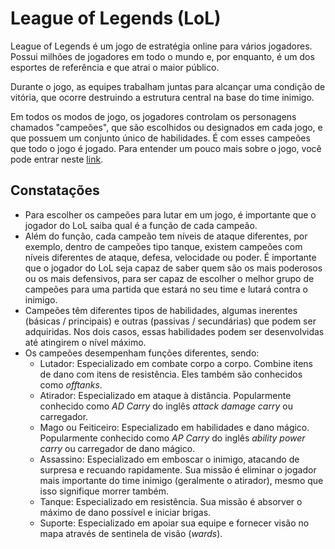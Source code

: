 # League of Legends (LoL)

League of Legends é um jogo de estratégia online para vários jogadores. Possui
milhões de jogadores em todo o mundo e, por enquanto, é um dos esportes de
referência e que atrai o maior público.

Durante o jogo, as equipes trabalham juntas para alcançar uma condição de
vitória, que ocorre destruindo a estrutura central na base do time inimigo.

Em todos os modos de jogo, os jogadores controlam os personagens chamados
"campeões", que são escolhidos ou designados em cada jogo, e que possuem um
conjunto único de habilidades. É com esses campeões que todo o jogo é jogado.
Para entender um pouco mais sobre o jogo, você pode entrar neste
[link](https://esportsbr.com/noticia/lol-entenda-o-basico-para-comecar-a-jogar-league-of-legends).

## Constatações

* Para escolher os campeões para lutar em um jogo, é importante que o jogador do
  LoL saiba qual é a função de cada campeão.
* Além do função, cada campeão tem níveis de ataque diferentes, por exemplo,
  dentro de campeões tipo tanque, existem campeões com níveis diferentes de
  ataque, defesa, velocidade ou poder. É importante que o jogador do LoL seja
  capaz de saber quem são os mais poderosos ou os mais defensivos, para ser
  capaz de escolher o melhor grupo de campeões para uma partida que estará no
  seu time e lutará contra o inimigo.
* Campeões têm diferentes tipos de habilidades, algumas inerentes (básicas /
  principais) e outras (passivas / secundárias) que podem ser adquiridas. Nos
  dois casos, essas habilidades podem ser desenvolvidas até atingirem o nível
  máximo.
* Os campeões desempenham funções diferentes, sendo:
  - Lutador: Especializado em combate corpo a corpo. Combine itens de dano com
    itens de resistência. Eles também são conhecidos como _offtanks_.
  - Atirador: Especializado em ataque à distância. Popularmente conhecido como
    _AD Carry_ do inglês _attack damage carry_ ou carregador.
  - Mago ou Feiticeiro: Especializado em habilidades e dano mágico. Popularmente
    conhecido como _AP Carry_ do inglês _ability power carry_ ou carregador de
    dano mágico.
  - Assassino: Especializado em emboscar o inimigo, atacando de surpresa e
    recuando rapidamente. Sua missão é eliminar o jogador mais importante do
    time inimigo (geralmente o atirador), mesmo que isso signifique morrer
    também.
  - Tanque: Especializado em resistência. Sua missão é absorver o máximo de dano
    possível e iniciar brigas.
  - Suporte: Especializado em apoiar sua equipe e fornecer visão no mapa através
    de sentinela de visão (_wards_).
